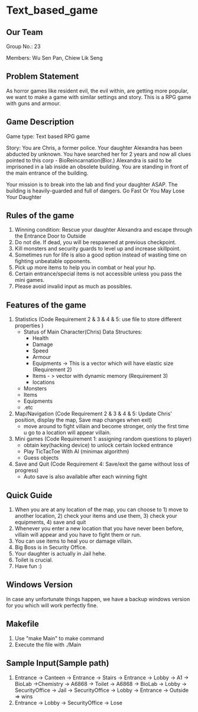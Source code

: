 # Text_based_game
## Our Team
Group No.: 23

Members: Wu Sen Pan, Chiew Lik Seng
## Problem Statement
As horror games like resident evil, the evil within, are getting more popular, we want to make a  game with similar settings and story.
This is a RPG game with guns and armour.
## Game Description
Game type: Text based RPG game

Story: You are Chris, a former police. Your daughter Alexandra has been abducted by unknown. You have searched her for 2 years and now all clues pointed to this corp - BioReincarnation(Bior.) Alexandra is said to be imprisoned in a lab inside an obsolete building. You are standing in front of the main entrance of the building.

Your mission is to break into the lab and find your daughter ASAP.
The building is heavily-guarded and full of dangers.
Go Fast Or You May Lose Your Daughter


## Rules of the game
1) Winning condition: Rescue your daughter Alexandra and escape through the Entrance Door to Outside
2) Do not die. If dead, you will be respawned at previous checkpoint.
3) Kill monsters and security guards to level up and increase skillpoint.
4) Sometimes run for life is also a good option instead of wasting time on fighting unbeatable opponents.
5) Pick up more items to help you in combat or heal your hp.
6) Certain entrance/special items is not accessible unless you pass the mini games.
7) Please avoid invalid input as much as possibles.

## Features of the game
1. Statistics (Code Requirement 2 & 3 & 4 & 5: use file to store different properties )
   - Status of Main Character(Chris) Data Structures:
     - Health
     - Damage
     - Speed
     - Armour
     - Equipments -> This is a vector which will have elastic size (Requirement 2)
     - Items - > vector with dynamic memory (Requirement 3)
     - locations
   - Monsters
   - Items
   - Equipments
   - .etc
2. Map/Navigation (Code Requirement 2 & 3 & 4 & 5: Update Chris' position, display the map, Save map    changes when exit)
   - move around to fight villain and become stronger, only the first time u go to a location will         appear villain.
3. Mini games (Code Requirement 1: assigning random questions to player)
   - obtain key(hacking device) to unlock certain locked entrance
   - Play TicTacToe With AI (minimax algorithm)
   - Guess objects
4. Save and Quit (Code Requirement 4: Save/exit the game without loss of progress)
   - Auto save is also available after each winning fight

## Quick Guide
1. When you are at any location of the map, you can choose to 1) move to another location, 2) check your items and use them, 3) check your equipments, 4) save and quit
2. Whenever you enter a new location that you have never been before, villain will appear and you have to fight them or run.
3. You can use items to heal you or damage villain.
4. Big Boss is in Security Office.
5. Your daughter is actually in Jail hehe.
6. Toilet is crucial.
7. Have fun :)

## Windows Version
In case any unfortunate things happen, we have a backup windows version for you which will work perfectly fine.

## Makefile
1. Use "make Main" to make command
2. Execute the file with ./Main

## Sample Input(Sample path)
1. Entrance -> Canteen -> Entrance -> Stairs -> Entrance -> Lobby -> A1 -> BioLab ->Chemistry -> A6868 -> Toilet -> A6868 -> BioLab -> Lobby -> SecurityOffice -> Jail -> SecurityOffice -> Lobby -> Entrance -> Outside => wins
2. Entrance -> Lobby -> SecurityOffice -> Lose
